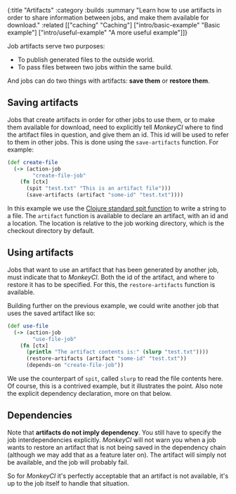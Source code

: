 {:title "Artifacts"
 :category :builds
 :summary "Learn how to use artifacts in order to share information between jobs, and make them available for download."
 :related [["caching" "Caching"]
           ["intro/basic-example" "Basic example"]
           ["intro/useful-example" "A more useful example"]]}

Job artifacts serve two purposes:

 - To publish generated files to the outside world.
 - To pass files between two jobs within the same build.

And jobs can do two things with artifacts: **save them** or **restore them**.

## Saving artifacts

Jobs that create artifacts in order for other jobs to use them, or to make them
available for download, need to explicitly tell *MonkeyCI* where to find the
artifact files in question, and give them an id.  This id will be used to refer
to them in other jobs.  This is done using the `save-artifacts` function.  For
example:

```clojure
(def create-file
  (-> (action-job
        "create-file-job"
	(fn [ctx]
	  (spit "test.txt" "This is an artifact file")))
      (save-artifacts (artifact "some-id" "test.txt"))))
```

In this example we use the [Clojure standard spit function](https://clojuredocs.org/clojure.core/spit)
to write a string to a file.  The `artifact` function is available to declare an
artifact, with an id and a location.  The location is relative to the job working
directory, which is the checkout directory by default.

## Using artifacts

Jobs that want to use an artifact that has been generated by another job, must
indicate that to *MonkeyCI*.  Both the id of the artifact, and where to restore
it has to be specified.  For this, the `restore-artifacts` function is available.

Building further on the previous example, we could write another job that uses
the saved artifact like so:

```clojure
(def use-file
  (-> (action-job
        "use-file-job"
	(fn [ctx]
	  (println "The artifact contents is:" (slurp "test.txt"))))
      (restore-artifacts (artifact "some-id" "test.txt"))
      (depends-on "create-file-job"))
```

We use the counterpart of `spit`, called `slurp` to read the file contents here.
Of course, this is a contrived example, but it illustrates the point.  Also note
the explicit dependency declaration, more on that below.

## Dependencies

Note that **artifacts do not imply dependency**.  You still have to specify the
job interdependencies explicitly.  *MonkeyCI* will not warn you when a job wants
to restore an artifact that is not being saved in the dependency chain (although
we may add that as a feature later on).  The artifact will simply not be available,
and the job will probably fail.

So for *MonkeyCI* it's perfectly acceptable that an artifact is not available,
it's up to the job itself to handle that situation.